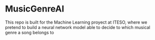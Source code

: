 # MusicGenreAI
This repo is built for the Machine Learning proyect at ITESO, where we pretend to build a neural network model able to decide to which musical genre a song belongs to
